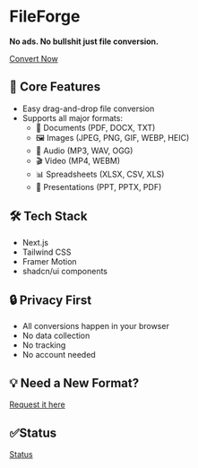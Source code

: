 # FileForge

**No ads. No bullshit just file conversion.** 

[Convert Now](https://www.fileforge.click/)

## 🚀 Core Features

- Easy drag-and-drop file conversion
- Supports all major formats:
  - 📄 Documents (PDF, DOCX, TXT)
  - 🖼️ Images (JPEG, PNG, GIF, WEBP, HEIC)
  - 🎵 Audio (MP3, WAV, OGG)
  - 🎬 Video (MP4, WEBM)
  - 📊 Spreadsheets (XLSX, CSV, XLS)
  - 📑 Presentations (PPT, PPTX, PDF)

## 🛠️ Tech Stack

- Next.js
- Tailwind CSS
- Framer Motion
- shadcn/ui components

## 🔒 Privacy First

- All conversions happen in your browser
- No data collection
- No tracking
- No account needed

## 💡 Need a New Format?

[Request it here](https://github.com/MarcBlattmann/FileForge/issues/new?labels=feature-request&template=feature_request.md&title=New+Format+Request)

## ✅Status

[Status](https://stats.uptimerobot.com/RPcgHVjQIP)
